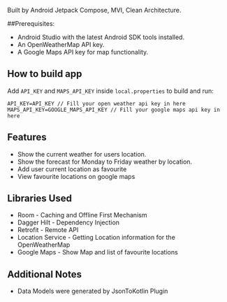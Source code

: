 Built by Android Jetpack Compose, MVI, Clean Architecture.

##Prerequisites:

- Android Studio with the latest Android SDK tools installed.
- An OpenWeatherMap API key.
- A Google Maps API key for map functionality.

## How to build app

Add  `API_KEY` and `MAPS_API_KEY` inside `local.properties` to build and run:

    API_KEY=API_KEY // Fill your open weather api key in here
    MAPS_API_KEY=GOOGLE_MAPS_API_KEY // Fill your google maps api key in here

## Features
- Show the current weather for users location.
- Show the forecast for Monday to Friday weather by location.
- Add user current location as favourite
- View favourite locations on google maps

## Libraries Used

- Room - Caching and Offline First Mechanism
- Dagger Hilt - Dependency Injection
- Retrofit -  Remote API
- Location Service - Getting  Location information for the OpenWeatherMap
- Google Maps - Show Map and list of favourite locations

## Additional Notes
- Data Models were generated by JsonToKotlin Plugin
